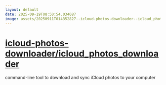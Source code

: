 ```yaml
---
layout: default
date: 2025-09-19T08:50:54.034687
image: assets/20250911T014352827--icloud-photos-downloader--icloud_photos_downloader--20250919T020328213--cropped.png
---
```


# [icloud-photos-downloader/icloud_photos_downloader](https://github.com/icloud-photos-downloader/icloud_photos_downloader)

command-line tool to download and sync iCloud photos to your computer
